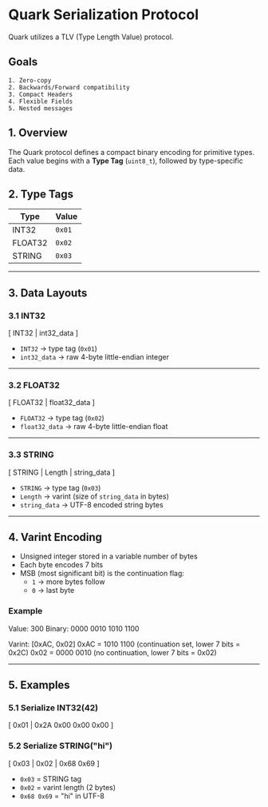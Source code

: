 

# Quark Serialization Protocol

Quark utilizes a TLV (Type Length Value) protocol. 

## Goals
    1. Zero-copy
    2. Backwards/Forward compatibility
    3. Compact Headers
    4. Flexible Fields
    5. Nested messages

## 1. Overview
The Quark protocol defines a compact binary encoding for primitive types.  
Each value begins with a **Type Tag** (`uint8_t`), followed by type-specific data.

## 2. Type Tags
| Type     | Value |
|----------|-------|
| INT32    | `0x01` |
| FLOAT32  | `0x02` |
| STRING   | `0x03` |

---

## 3. Data Layouts

### 3.1 INT32
[ INT32 | int32_data ]

- `INT32` -> type tag (`0x01`)  
- `int32_data` -> raw 4-byte little-endian integer  

---

### 3.2 FLOAT32
[ FLOAT32 | float32_data ]

- `FLOAT32` -> type tag (`0x02`)  
- `float32_data` -> raw 4-byte little-endian float  

---

### 3.3 STRING
[ STRING | Length | string_data ]

- `STRING` -> type tag (`0x03`)  
- `Length` -> varint (size of `string_data` in bytes)  
- `string_data` -> UTF-8 encoded string bytes  

---

## 4. Varint Encoding

- Unsigned integer stored in a variable number of bytes  
- Each byte encodes 7 bits  
- MSB (most significant bit) is the continuation flag:
  - `1` -> more bytes follow  
  - `0` -> last byte  

### Example
Value: 300
Binary: 0000 0010 1010 1100

Varint: [0xAC, 0x02]
0xAC = 1010 1100 (continuation set, lower 7 bits = 0x2C)
0x02 = 0000 0010 (no continuation, lower 7 bits = 0x02)

---

## 5. Examples

### 5.1 Serialize INT32(42)
[ 0x01 | 0x2A 0x00 0x00 0x00 ]

### 5.2 Serialize STRING("hi")
[ 0x03 | 0x02 | 0x68 0x69 ]

- `0x03` = STRING tag  
- `0x02` = varint length (2 bytes)  
- `0x68 0x69` = "hi" in UTF-8  



